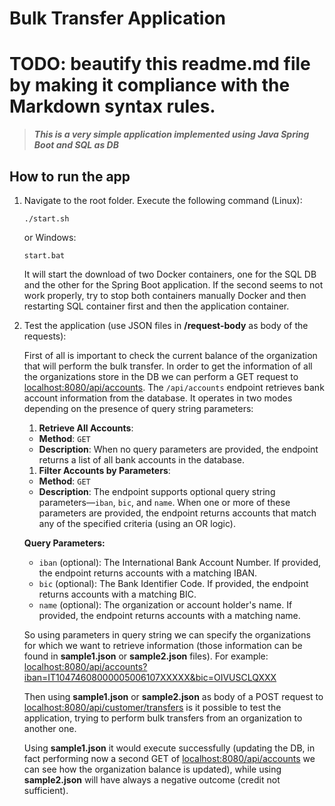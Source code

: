 # Bulk Transfer Application

# TODO: beautify this readme.md file by making it compliance with the Markdown syntax rules.

>
> ***This is a very simple application implemented using Java Spring Boot and SQL as DB***
>

## How to run the app

1. Navigate to the root folder. Execute the following command (Linux):

    ```pwsh
    ./start.sh

    ```

    or Windows:

     ```pwsh
    start.bat

    ```

    It will start the download of two Docker containers, one for the SQL DB and the other for the Spring Boot application. If the second seems to not work properly, try to stop both containers manually Docker and then restarting SQL container first and then the application container.

2. Test the application (use JSON files in **/request-body** as body of the requests):

    First of all is important to check the current balance of the organization that will perform the bulk transfer. In order to get the information of all the organizations store in the DB we can perform a GET request to [localhost:8080/api/accounts](http://localhost:8080/api/accounts). The `/api/accounts` endpoint retrieves bank account information from the database. It operates in two modes depending on the presence of query string parameters:

    1. **Retrieve All Accounts**:  
    - **Method**: `GET`
    - **Description**: When no query parameters are provided, the endpoint returns a list of all bank accounts in the database.

    1. **Filter Accounts by Parameters**:  
    - **Method**: `GET`
    - **Description**: The endpoint supports optional query string parameters—`iban`, `bic`, and `name`. When one or more of these parameters are provided, the endpoint returns accounts that match any of the specified criteria (using an OR logic).

    **Query Parameters:**

    - `iban` (optional): The International Bank Account Number. If provided, the endpoint returns accounts with a matching IBAN.
    - `bic` (optional): The Bank Identifier Code. If provided, the endpoint returns accounts with a matching BIC.
    - `name` (optional): The organization or account holder's name. If provided, the endpoint returns accounts with a matching name.

    So using parameters in query string we can specify the organizations for which we want to retrieve information (those information can be found in **sample1.json** or **sample2.json** files). For example:
    [localhost:8080/api/accounts?iban=IT10474608000005006107XXXXX&bic=OIVUSCLQXXX](http://localhost:8080/api/accounts?iban=IT10474608000005006107XXXXX&bic=OIVUSCLQXXX)  

    Then using **sample1.json** or **sample2.json** as body of a POST request to [localhost:8080/api/customer/transfers](http://localhost:8080/api/customer/transfers) is it possible to test the application, trying to perform bulk transfers from an organization to another one.

    Using **sample1.json** it would execute successfully (updating the DB, in fact performing now a second GET of [localhost:8080/api/accounts](http://localhost:8080/api/accounts) we can see how the organization balance is updated), while using **sample2.json** will have always a negative outcome (credit not sufficient).
